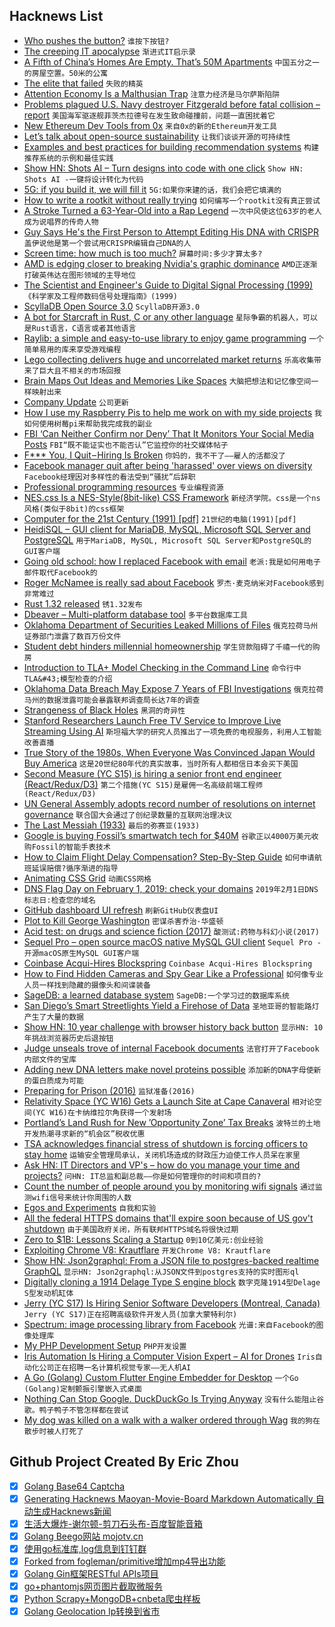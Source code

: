 ## Hacknews List


- [Who pushes the button?](https://aeon.co/essays/what-would-a-world-without-pushbuttons-look-like)  `谁按下按钮?`
- [The creeping IT apocalypse](https://forrestbrazeal.com/2019/01/16/cloud-irregular-the-creeping-it-apocalypse/)  `渐进式IT启示录`
- [A Fifth of China’s Homes Are Empty. That’s 50M Apartments](https://www.bloomberg.com/news/articles/2018-11-08/a-fifth-of-china-s-homes-are-empty-that-s-50-million-apartments)  `中国五分之一的房屋空置。50米的公寓`
- [The elite that failed](https://www.economist.com/britain/2018/12/22/the-elite-that-failed)  `失败的精英`
- [Attention Economy Is a Malthusian Trap](https://www.theatlantic.com/ideas/archive/2019/01/is-the-age-of-tech-over/580504/)  `注意力经济是马尔萨斯陷阱`
- [Problems plagued U.S. Navy destroyer Fitzgerald before fatal collision – report](https://www.navytimes.com/news/your-navy/2019/01/14/worse-than-you-thought-inside-the-secret-fitzgerald-probe-the-navy-doesnt-want-you-to-read/#.XEFOvOop_SM.twitter)  `美国海军驱逐舰菲茨杰拉德号在发生致命碰撞前，问题一直困扰着它`
- [New Ethereum Dev Tools from 0x](https://blog.0xproject.com/new-ethereum-dev-tools-from-0x-db80ee9e802)  `来自0x的新的Ethereum开发工具`
- [Let’s talk about open-source sustainability](https://github.blog/2019-01-17-lets-talk-about-open-source-sustainability)  `让我们谈谈开源的可持续性`
- [Examples and best practices for building recommendation systems](https://github.com/Microsoft/Recommenders)  `构建推荐系统的示例和最佳实践`
- [Show HN: Shots AI – Turn designs into code with one click](https://www.shots.ai)  `Show HN: Shots AI -一键将设计转化为代码`
- [5G: if you build it, we will fill it](https://www.ben-evans.com/benedictevans/2019/1/16/5g-if-you-build-it-we-will-fill-it)  `5G:如果你来建的话，我们会把它填满的`
- [How to write a rootkit without really trying](https://blog.trailofbits.com/2019/01/17/how-to-write-a-rootkit-without-really-trying/)  `如何编写一个rootkit没有真正尝试`
- [A Stroke Turned a 63-Year-Old into a Rap Legend](https://www.theatlantic.com/health/archive/2019/01/doctor-rapp/579634/)  `一次中风使这位63岁的老人成为说唱界的传奇人物`
- [Guy Says He&#39;s the First Person to Attempt Editing His DNA with CRISPR](https://www.buzzfeednews.com/article/stephaniemlee/this-biohacker-wants-to-edit-his-own-dna)  `盖伊说他是第一个尝试用CRISPR编辑自己DNA的人`
- [Screen time: how much is too much?](https://www.nature.com/articles/d41586-019-00137-6)  `屏幕时间:多少才算太多?`
- [AMD is edging closer to breaking Nvidia&#39;s graphic dominance](https://www.engadget.com/2019/01/17/amd-versus-nvidia-radeon-vii-7-nanometer/)  `AMD正逐渐打破英伟达在图形领域的主导地位`
- [The Scientist and Engineer&#39;s Guide to Digital Signal Processing (1999)](https://www.analog.com/en/education/education-library/scientist_engineers_guide.html)  `《科学家及工程师数码信号处理指南》(1999)`
- [ScyllaDB Open Source 3.0](https://www.scylladb.com/2019/01/17/scylla-open-source-3-0-overview/)  `ScyllaDB开源3.0`
- [A bot for Starcraft in Rust, C or any other language](https://habr.com/en/post/436254/)  `星际争霸的机器人，可以是Rust语言，C语言或者其他语言`
- [Raylib: a simple and easy-to-use library to enjoy game programming](https://www.raylib.com/)  `一个简单易用的库来享受游戏编程`
- [Lego collecting delivers huge and uncorrelated market returns](https://www.bloomberg.com/news/articles/2019-01-17/lego-collecting-delivers-huge-and-uncorrelated-market-returns)  `乐高收集带来了巨大且不相关的市场回报`
- [Brain Maps Out Ideas and Memories Like Spaces](https://www.quantamagazine.org/the-brain-maps-out-ideas-and-memories-like-spaces-20190114/)  `大脑把想法和记忆像空间一样映射出来`
- [Company Update](https://www.tesla.com/blog/tesla-company-update)  `公司更新`
- [How I use my Raspberry Pis to help me work on with my side projects](https://www.techcoil.com/blog/how-i-use-my-raspberry-pis-to-help-me-work-on-with-my-side-projects/)  `我如何使用树莓pi来帮助我完成我的副业`
- [FBI ‘Can Neither Confirm nor Deny’ That It Monitors Your Social Media Posts](https://www.aclu.org/blog/free-speech/internet-speech/fbi-can-neither-confirm-nor-deny-it-monitors-your-social-media)  `FBI“既不能证实也不能否认”它监控你的社交媒体帖子`
- [F*** You, I Quit – Hiring Is Broken](https://medium.com/@evnowandforever/f-you-i-quit-hiring-is-broken-bb8f3a48d324)  `你妈的，我不干了——雇人的活都没了`
- [Facebook manager quit after being &#39;harassed&#39; over views on diversity](https://www.cnbc.com/2019/01/17/facebook-manager-quits-after-being-harassed-over-views-on-diversity.html)  `Facebook经理因对多样性的看法受到“骚扰”后辞职`
- [Professional programming resources](https://github.com/charlax/professional-programming)  `专业编程资源`
- [NES.css Is a NES-Style(8bit-like) CSS Framework](https://github.com/nostalgic-css/NES.css)  `新经济学院。css是一个ns风格(类似于8bit)的css框架`
- [Computer for the 21st Century (1991) [pdf]](https://www.ics.uci.edu/~corps/phaseii/Weiser-Computer21stCentury-SciAm.pdf)  `21世纪的电脑(1991)[pdf]`
- [HeidiSQL – GUI client for MariaDB, MySQL, Microsoft SQL Server and PostgreSQL](https://www.heidisql.com/)  `用于MariaDB, MySQL, Microsoft SQL Server和PostgreSQL的GUI客户端`
- [Going old school: how I replaced Facebook with email](https://blog.chaddickerson.com/2019/01/09/replacing-facebook/)  `老派:我是如何用电子邮件取代Facebook的`
- [Roger McNamee is really sad about Facebook](http://time.com/5505441/mark-zuckerberg-mentor-facebook-downfall/)  `罗杰·麦克纳米对Facebook感到非常难过`
- [Rust 1.32 released](https://blog.rust-lang.org/2019/01/17/Rust-1.32.0.html)  `锈1.32发布`
- [Dbeaver – Multi-platform database tool](https://dbeaver.io/)  `多平台数据库工具`
- [Oklahoma Department of Securities Leaked Millions of Files](https://www.upguard.com/breaches/rsync-oklahoma-securities-commission)  `俄克拉荷马州证券部门泄露了数百万份文件`
- [Student debt hinders millennial homeownership](https://www.curbed.com/2019/1/17/18186772/credit-student-debt-millennial-homeownership)  `学生贷款阻碍了千禧一代的购房`
- [Introduction to TLA&#43; Model Checking in the Command Line](https://medium.com/@bellmar/introduction-to-tla-model-checking-in-the-command-line-c6871700a6a2)  `命令行中TLA&#43;模型检查的介绍`
- [Oklahoma Data Breach May Expose 7 Years of FBI Investigations](https://www.newsweek.com/oklahoma-data-breach-may-expose-years-fbi-investigations-report-1293862)  `俄克拉荷马州的数据泄露可能会暴露联邦调查局长达7年的调查`
- [Strangeness of Black Holes](http://nautil.us/issue/68/context/the-strangeness-of-black-holes)  `黑洞的奇异性`
- [Stanford Researchers Launch Free TV Service to Improve Live Streaming Using AI](https://thestreamable.com/guides/live-tv-streaming/news/exclusive-stanford-researchers-launch-free-streaming-service-to-improve-video-streaming-algorithms)  `斯坦福大学的研究人员推出了一项免费的电视服务，利用人工智能改善直播`
- [True Story of the 1980s, When Everyone Was Convinced Japan Would Buy America](https://www.businessinsider.com/japans-eighties-america-buying-spree-2014-9#so-in-september-1985-the-g-5-countries-signed-the-plaza-accord-the-non-american-ones-pledged-more-liberal-trade-policies-to-try-to-close-it-7)  `这是20世纪80年代的真实故事，当时所有人都相信日本会买下美国`
- [Second Measure (YC S15) is hiring a senior front end engineer (React/Redux/D3)](https://boards.greenhouse.io/secondmeasure)  `第二个措施(YC S15)是雇佣一名高级前端工程师(React/Redux/D3)`
- [UN General Assembly adopts record number of resolutions on internet governance](https://www.apc.org/en/node/35253)  `联合国大会通过了创纪录数量的互联网治理决议`
- [The Last Messiah (1933)](https://philosophynow.org/issues/45/The_Last_Messiah)  `最后的弥赛亚(1933)`
- [Google is buying Fossil’s smartwatch tech for $40M](https://techcrunch.com/2019/01/17/google-is-buying-fossils-smartwatch-tech-for-40-million/)  `谷歌正以4000万美元收购Fossil的智能手表技术`
- [How to Claim Flight Delay Compensation? Step-By-Step Guide](https://3flightdelay.com/how-to-claim-flight-delay-compensation-guide/)  `如何申请航班延误赔偿?循序渐进的指导`
- [Animating CSS Grid](https://css-irl.info/animating-css-grid/)  `动画CSS网格`
- [DNS Flag Day on February 1, 2019: check your domains](https://dnsflagday.net)  `2019年2月1日DNS标志日:检查您的域名`
- [GitHub dashboard UI refresh](https://github.blog/2019-01-16-dashboard-ui-refresh/)  `刷新GitHub仪表盘UI`
- [Plot to Kill George Washington](https://www.smithsonianmag.com/history/plot-kill-george-washington-180970729/)  `密谋杀害乔治·华盛顿`
- [Acid test: on drugs and science fiction (2017)](https://nevalalee.wordpress.com/2017/04/27/the-acid-test/)  `酸测试:药物与科幻小说(2017)`
- [Sequel Pro – open source macOS native MySQL GUI client](https://www.sequelpro.com/)  `Sequel Pro -开源macOS原生MySQL GUI客户端`
- [Coinbase Acqui-Hires Blockspring](https://techcrunch.com/2019/01/17/coinbase-acquihires-san-francisco-startup-blockspring/)  `Coinbase Acqui-Hires Blockspring`
- [How to Find Hidden Cameras and Spy Gear Like a Professional](https://www.senteltechsecurity.com/blog/post/how-to-find-hidden-cameras/)  `如何像专业人员一样找到隐藏的摄像头和间谍装备`
- [SageDB: a learned database system](https://blog.acolyer.org/2019/01/16/sagedb-a-learned-database-system/)  `SageDB:一个学习过的数据库系统`
- [San Diego’s Smart Streetlights Yield a Firehose of Data](https://spectrum.ieee.org/view-from-the-valley/computing/networks/san-diegos-smart-streetlight-network-yielding-a-firehose-of-data)  `圣地亚哥的智能路灯产生了大量的数据`
- [Show HN: 10 year challenge with browser history back button](https://wb.schwiha.de/)  `显示HN: 10年挑战浏览器历史后退按钮`
- [Judge unseals trove of internal Facebook documents](https://www.revealnews.org/blog/a-judge-unsealed-a-trove-of-internal-facebook-documents-following-our-legal-action)  `法官打开了Facebook内部文件的宝库`
- [Adding new DNA letters make novel proteins possible](https://www.economist.com/science-and-technology/2019/01/19/adding-new-dna-letters-make-novel-proteins-possible)  `添加新的DNA字母使新的蛋白质成为可能`
- [Preparing for Prison (2016)](https://prisonuk.blogspot.com/2016/03/preparing-for-prison.html)  `监狱准备(2016)`
- [Relativity  Space (YC W16) Gets a Launch Site at Cape Canaveral](https://www.theverge.com/platform/amp/2019/1/17/18185136/relativity-space-3d-printing-terran-1-rocket-cape-canaveral-florida)  `相对论空间(YC W16)在卡纳维拉尔角获得一个发射场`
- [Portland’s Land Rush for New ’Opportunity Zone’ Tax Breaks](https://www.bloomberg.com/graphics/2019-portland-opportunity-zones/)  `波特兰的土地开发热潮寻求新的“机会区”税收优惠`
- [TSA acknowledges financial stress of shutdown is forcing officers to stay home](https://www.washingtonpost.com/transportation/2019/01/17/tsa-says-financial-stress-shutdown-is-forcing-growing-number-officers-stay-home/)  `运输安全管理局承认，关闭机场造成的财政压力迫使工作人员呆在家里`
- [Ask HN: IT Directors and VP&#39;s – how do you manage your time and projects?](item?id=18931641)  `问HN: IT总监和副总裁——你是如何管理你的时间和项目的?`
- [Count the number of people around you by monitoring wifi signals](https://github.com/schollz/howmanypeoplearearound)  `通过监测wifi信号来统计你周围的人数`
- [Egos and Experiments](https://www.the-tls.co.uk/articles/public/egos-experiments-social-psychology/)  `自我和实验`
- [All the federal HTTPS domains that&#39;ll expire soon because of US gov&#39;t shutdown](https://techcrunch.com/2019/01/17/federal-https-domains-expire-government-shutdown/)  `由于美国政府关闭，所有联邦HTTPS域名将很快过期`
- [Zero to $1B: Lessons Scaling a Startup](https://medium.com/@swaaanson/zero-to-1b-8-lessons-scaling-a-startup-f9a4b631de61)  `0到10亿美元:创业经验`
- [Exploiting Chrome V8: Krautflare](https://www.jaybosamiya.com/blog/2019/01/02/krautflare/)  `开发Chrome V8: Krautflare`
- [Show HN: Json2graphql: From a JSON file to postgres-backed realtime GraphQL](https://github.com/hasura/graphql-engine/tree/master/community/tools/json2graphql)  `显示HN: Json2graphql:从JSON文件到postgres支持的实时图形ql`
- [Digitally cloning a 1914 Delage Type S engine block](https://www.csiro.au/en/Research/MF/Areas/Metals/Lab22/Delage)  `数字克隆1914型Delage S型发动机缸体`
- [Jerry (YC S17) Is Hiring Senior Software Developers (Montreal, Canada)](https://www.workable.com/j/34A79C5205)  `Jerry (YC S17)正在招聘高级软件开发人员(加拿大蒙特利尔)`
- [Spectrum: image processing library from Facebook](https://libspectrum.io)  `光谱:来自Facebook的图像处理库`
- [My PHP Development Setup](https://johnmackenzie.co.uk/post/my-modern-php-development-setup/)  `PHP开发设置`
- [Iris Automation Is Hiring a Computer Vision Expert – AI for Drones](http://www.irisonboard.com/careers/)  `Iris自动化公司正在招聘一名计算机视觉专家——无人机AI`
- [A Go (Golang) Custom Flutter Engine Embedder for Desktop](https://github.com/Drakirus/go-flutter-desktop-embedder)  `一个Go (Golang)定制颤振引擎嵌入式桌面`
- [Nothing Can Stop Google. DuckDuckGo Is Trying Anyway](https://medium.com/s/story/nothing-can-stop-google-duckduckgo-is-trying-anyway-718eb7391423)  `没有什么能阻止谷歌。鸭子鸭子不管怎样都在尝试`
- [My dog was killed on a walk with a walker ordered through Wag](https://www.facebook.com/nick.moore.7140/posts/3600186133211)  `我的狗在散步时被人打死了`

## Github Project Created By Eric Zhou

- [x] [Golang Base64 Captcha](https://github.com/mojocn/base64Captcha)
- [x] [Generating Hacknews Maoyan-Movie-Board Markdown Automatically 自动生成Hacknews新闻](https://github.com/dejavuzhou/md-genie)
- [x] [生活大爆炸-谢尔顿-剪刀石头布-百度智能音箱](https://github.com/mojocn/dueros-bang-game)
- [x] [Golang Beego网站 mojotv.cn](https://github.com/mojocn/www.mojotv.cn)
- [x] [使用go标准库,log信息到钉钉群](https://github.com/mojocn/dooger)
- [x] [Forked from fogleman/primitive增加mp4导出功能](https://github.com/mojocn/primitive)
- [x] [Golang Gin框架RESTful APIs项目](https://github.com/JJJJJJJerk/ezier-golang-web-api-framework)
- [x] [go+phantomjs网页图片截取微服务](https://github.com/mojocn/screen_shot)
- [x] [Python Scrapy+MongoDB+cnbeta爬虫样板](https://github.com/mojocn/scrapy_mongodb_boilerplate_cnbeta)
- [x] [Golang Geolocation Ip转换到省市](https://github.com/mojocn/ip2location)